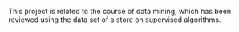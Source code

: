 This project is related to the course of data mining, which has been reviewed using the data set of a store on supervised algorithms.
